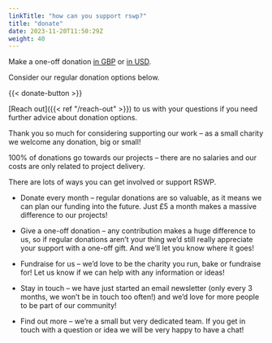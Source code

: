 ```yaml
---
linkTitle: "how can you support rswp?"
title: "donate"
date: 2023-11-20T11:50:29Z
weight: 40
---
```

Make a one-off donation [in GBP](https://donate.stripe.com/8wM7tQ2oR2SI1So9AE) or [in USD](https://buy.stripe.com/eVa29w0gJ0KA0Ok005). 

Consider our regular donation options below.

{{< donate-button >}}

[Reach out]({{< ref "/reach-out" >}}) to us with your questions if you need further advice about donation options. 

Thank you so much for considering supporting our work – as a small charity we welcome any donation, big or small!

100% of donations go towards our projects – there are no salaries and our costs are only related to project delivery.

There are lots of ways you can get involved or support RSWP.

* Donate every month – regular donations are so valuable, as it means we can plan our funding into the future. Just £5 a month makes a massive difference to our projects!

* Give a one-off donation – any contribution makes a huge difference to us, so if regular donations aren’t your thing we’d still really appreciate your support with a one-off gift. And we’ll let you know where it goes!
* Fundraise for us – we’d love to be the charity you run, bake or fundraise for! Let us know if we can help with any information or ideas!
* Stay in touch – we have just started an email newsletter (only every 3 months, we won’t be in touch too often!) and we’d love for more people to be part of our community!
* Find out more – we’re a small but very dedicated team. If you get in touch with a question or idea we will be very happy to have a chat!

<!-- Cost examples
Video: how your support makes a difference/impact. 1 minute.

Inspo
Support | Novara Media
The power of being asked to donate an hour's salary - UK Fundraising -->